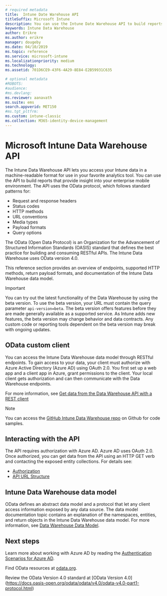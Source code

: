 ```yaml
---
# required metadata
title:  Intune Date Warehouse API
titleSuffix: Microsoft Intune 
description: You can use the Intune Date Warehouse API to build reports that provide insight into your enterprise mobile environment.
keywords: Intune Data Warehouse
author: Erikre
ms.author: erikre
manager: dougeby
ms.date: 04/10/2019
ms.topic: reference
ms.service: microsoft-intune
ms.localizationpriority: medium
ms.technology:
ms.assetid: 701D6CE9-43F6-4A29-8E84-E2B59931C635

# optional metadata
#ROBOTS:
#audience:
#ms.devlang:
ms.reviewer: aanavath
ms.suite: ems
search.appverid: MET150
#ms.tgt_pltfrm:
ms.custom: intune-classic
ms.collection: M365-identity-device-management
---
```


#  Microsoft Intune Data Warehouse API

The Intune Data Warehouse API lets you access your Intune data in a machine-readable format for use in your favorite analytics tool. You can use the API to build reports that provide insight into your enterprise mobile environment. The API uses the OData protocol, which follows standard patterns for:

  -   Request and response headers
  -   Status codes
  -   HTTP methods
  -   URL conventions
  -   Media types
  -   Payload formats
  -   Query options

The OData (Open Data Protocol) is an Organization for the Advancement of Structured Information Standards (OASIS) standard that defines the best practice for building and consuming RESTful APIs. The Intune Data Warehouse uses OData version 4.0.

This reference section provides an overview of endpoints, supported HTTP methods, return payload formats, and documentation of the Intune Data Warehouse data model.

> [!Important]  
> You can try out the latest functionality of the Data Warehouse by using the beta version. To use the beta version, your URL must contain the query parameter `api-version=beta`. The beta version offers features before they are made generally available as a supported service. As Intune adds new features, the beta version may change behavior and data contracts. Any custom code or reporting tools dependent on the beta version may break with ongoing updates. <!--If you experience problems with the beta service, follow [link to feedback process]() to report the issue or provide feedback.-->

## OData custom client

You can access the Intune Data Warehouse data model through RESTful endpoints. To gain access to your data, your client must authorize with Azure Active Directory (Azure AD) using OAuth 2.0. You first set up a web app and a client app in Azure, grant permissions to the client. Your local client gets authorization and can then communicate with the Data Warehouse endpoints.

For more information, see [Get data from the Data Warehouse API with a REST client](reports-proc-data-rest.md)

> [!Note]  
> You can access the [GitHub Intune Data Warehouse repo](https://github.com/Microsoft/Intune-Data-Warehouse) on Github for code samples.

## Interacting with the API

The API requires authorization with Azure AD. Azure AD uses OAuth 2.0. Once authorized, you can get data from the API using an HTTP GET verb and contacting the exposed entity collections. For details see:

 -  [Authorization](reports-api-url.md)
 -  [API URL Structure](reports-api-url.md)

## Intune Data Warehouse data model

OData defines an abstract data model and a protocol that let any client access information exposed by any data source. The data model documentation topic contains an explanation of the namespaces, entities, and return objects in the Intune Data Warehouse data model. For more information, see [Data Warehouse Data Model](reports-ref-data-model.md).

## Next steps

Learn more about working with Azure AD by reading the [Authentication Scenarios for Azure AD](https://docs.microsoft.com/azure/active-directory/develop/active-directory-authentication-scenarios).

Find OData resources at [odata.org](https://www.odata.org).
  
Review the OData Version 4.0 standard at [OData Version 4.0]
(https://docs.oasis-open.org/odata/odata/v4.0/odata-v4.0-part1-protocol.html)  
